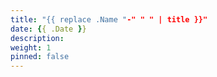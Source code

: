 ```yaml
---
title: "{{ replace .Name "-" " " | title }}"
date: {{ .Date }}
description: 
weight: 1
pinned: false
---
```

